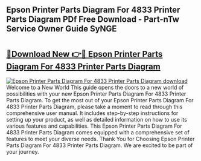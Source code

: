 ## Epson Printer Parts Diagram For 4833 Printer Parts Diagram PDf Free Download - Part-nTw Service Owner Guide SyNGE

# <h2><a href="http://dfkj90k.blite.top/?on=Epson+Printer+Parts+Diagram+For+4833+Printer+Parts+Diagram">🔗Download New 👉🔴 Epson Printer Parts Diagram For 4833 Printer Parts Diagram</a></h2>

[![Epson Printer Parts Diagram For 4833 Printer Parts Diagram download](https://i.imgur.com/lujVjoI.png)](http://dfkj90k.blite.top/?on=Epson+Printer+Parts+Diagram+For+4833+Printer+Parts+Diagram)
Welcome to a New World This guide opens the doors to a new world of possibilities with your new Epson Printer Parts Diagram For 4833 Printer Parts Diagram. To get the most out of your Epson Printer Parts Diagram For 4833 Printer Parts Diagram, please take a moment to read through this comprehensive user manual. It includes step-by-step instructions for setting up your product, as well as detailed information on how to use its various features and capabilities. This Epson Printer Parts Diagram For 4833 Printer Parts Diagram comes equipped with a comprehensive set of features to meet your diverse needs. Thank You for Choosing Epson Printer Parts Diagram For 4833 Printer Parts Diagram. We are excited to be part of your journey.
